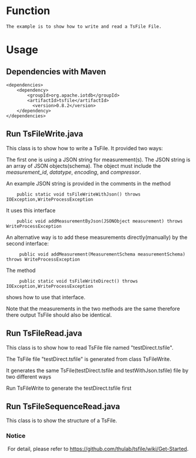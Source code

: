 <!--

    Licensed to the Apache Software Foundation (ASF) under one
    or more contributor license agreements.  See the NOTICE file
    distributed with this work for additional information
    regarding copyright ownership.  The ASF licenses this file
    to you under the Apache License, Version 2.0 (the
    "License"); you may not use this file except in compliance
    with the License.  You may obtain a copy of the License at

        http://www.apache.org/licenses/LICENSE-2.0

    Unless required by applicable law or agreed to in writing,
    software distributed under the License is distributed on an
    "AS IS" BASIS, WITHOUT WARRANTIES OR CONDITIONS OF ANY
    KIND, either express or implied.  See the License for the
    specific language governing permissions and limitations
    under the License.

-->

# Function
```
The example is to show how to write and read a TsFile File.
```
# Usage
## Dependencies with Maven

```
<dependencies>
    <dependency>
        <groupId>org.apache.iotdb</groupId>
        <artifactId>tsfile</artifactId>
     	  <version>0.8.2</version>
    </dependency>
</dependencies>
```


## Run TsFileWrite.java


  This class is to show how to write a TsFile. It provided two ways:
  
   The first one is using a JSON string for measurement(s). The JSON string is an array of JSON 
   objects(schema). The object must include the *measurement_id*, *datatype*, *encoding*, and 
   *compressor*. 
   
   An example JSON string is provided in the comments in 
   the method
   
        public static void tsFileWriteWithJson() throws IOException,WriteProcessException
   It uses this interface
   
        public void addMeasurementByJson(JSONObject measurement) throws WriteProcessException  
   An alternative way is to add these measurements directly(manually) by the second interface: 
   
         public void addMeasurement(MeasurementSchema measurementSchema) throws WriteProcessException
   
   The method
   
         public static void tsFileWriteDirect() throws IOException,WriteProcessException
   shows how to use that interface.
   
   Note that the measurements in the two methods are the same therefore there output TsFile should also be identical.


  
## Run TsFileRead.java

 This class is to show how to read TsFile file named "testDirect.tsfile".
 
 The TsFile file "testDirect.tsfile" is generated from class TsFileWrite.
 
 It generates the same TsFile(testDirect.tsfile and testWithJson.tsfile) file by two different ways
 
 Run TsFileWrite to generate the testDirect.tsfile first
 
## Run TsFileSequenceRead.java

  This class is to show the structure of a TsFile.

### Notice 
  For detail, please refer to https://github.com/thulab/tsfile/wiki/Get-Started.
